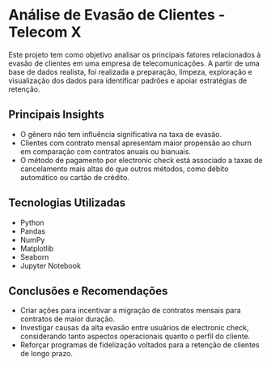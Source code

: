 # Análise de Evasão de Clientes - Telecom X

Este projeto tem como objetivo analisar os principais fatores relacionados à evasão de clientes em uma empresa de telecomunicações. A partir de uma base de dados realista, foi realizada a preparação, limpeza, exploração e visualização dos dados para identificar padrões e apoiar estratégias de retenção.

## Principais Insights

- O gênero não tem influência significativa na taxa de evasão.
- Clientes com contrato mensal apresentam maior propensão ao churn em comparação com contratos anuais ou bianuais.
- O método de pagamento por electronic check está associado a taxas de cancelamento mais altas do que outros métodos, como débito automático ou cartão de crédito.

## Tecnologias Utilizadas

- Python  
- Pandas  
- NumPy  
- Matplotlib  
- Seaborn  
- Jupyter Notebook

## Conclusões e Recomendações

- Criar ações para incentivar a migração de contratos mensais para contratos de maior duração.
- Investigar causas da alta evasão entre usuários de electronic check, considerando tanto aspectos operacionais quanto o perfil do cliente.
- Reforçar programas de fidelização voltados para a retenção de clientes de longo prazo.
